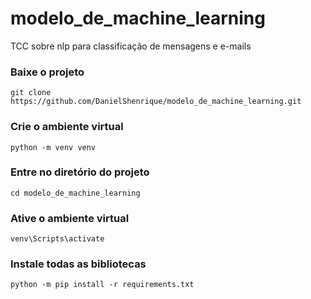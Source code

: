 # modelo_de_machine_learning
TCC sobre nlp para classificação de mensagens e e-mails

### Baixe o projeto
```
git clone https://github.com/DanielShenrique/modelo_de_machine_learning.git
```

### Crie o ambiente virtual
```
python -m venv venv
```

### Entre no diretório do projeto
```
cd modelo_de_machine_learning
```

### Ative o ambiente virtual
```
venv\Scripts\activate
```

### Instale todas as bibliotecas
```
python -m pip install -r requirements.txt
```
